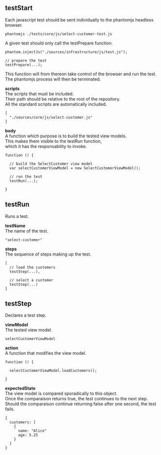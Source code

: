 
testStart
---------
Each javascript test should be sent individually to the phantomjs headless browser.

    phantomjs ./tests/core/js/select-customer-test.js

A given test should only call the testPrepare function.

    phantom.injectJs("./sources/infrastructure/js/test.js");

    // prepare the test
    testPrepare(...);

This function will from thereon take control of the browser and run the test.  
The phantomjs process will then be terminated.

__scripts__  
The scripts that must be included.  
Their path should be relative to the root of the repository.  
All the standard scripts are automatically included.

    [
      "./sources/core/js/select-customer.js"
    ]

__body__  
A function which purpose is to build the tested view models.  
This makes them visible to the testRun function,  
which it has the responsability to invoke.

    function () {

      // build the SelectCustomer view model
      var selectCustomerViewModel = new SelectCustomerViewModel();

      // run the test
      testRun(...);

    }

testRun
-------
Runs a test.

__testName__  
The name of the test.

    "select-customer"

__steps__  
The sequence of steps making up the test.

    [
      // load the customers
      testStep(...),

      // select a customer
      testStep(...)
    ]

testStep
--------
Declares a test step.

__viewModel__  
The tested view model.

    selectCustomerViewModel

__action__  
A function that modifies the view model.

    function () {

      selectCustomerViewModel.loadCustomers();

    }

__expectedState__  
The view model is compared sporadically to this object.  
Once the comparaison returns true, the test continues to the next step.  
Should the comparaison continue returning false after one second, the test fails.

    {
      customers: [
        {
          name: "Alice"
          age: 5.25
        }
      ]
    }
